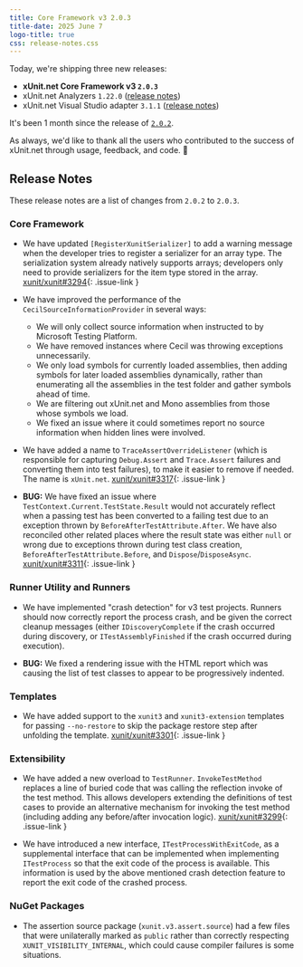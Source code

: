 ```yaml
---
title: Core Framework v3 2.0.3
title-date: 2025 June 7
logo-title: true
css: release-notes.css
---
```


Today, we're shipping three new releases:

* **xUnit.net Core Framework v3 `2.0.3`**
* xUnit.net Analyzers `1.22.0` ([release notes](/releases/analyzers/1.22.0))
* xUnit.net Visual Studio adapter `3.1.1` ([release notes](/releases/visualstudio/3.1.1))

It's been 1 month since the release of [`2.0.2`](2.0.2).

As always, we'd like to thank all the users who contributed to the success of xUnit.net through usage, feedback, and code. 🎉

## Release Notes

These release notes are a list of changes from `2.0.2` to `2.0.3`.

### Core Framework

* We have updated `[RegisterXunitSerializer]` to add a warning message when the developer tries to register a serializer for an array type. The serialization system already natively supports arrays; developers only need to provide serializers for the item type stored in the array. [xunit/xunit#3294](https://github.com/xunit/xunit/issues/3294){: .issue-link }

* We have improved the performance of the `CecilSourceInformationProvider` in several ways:

  * We will only collect source information when instructed to by Microsoft Testing Platform.
  * We have removed instances where Cecil was throwing exceptions unnecessarily.
  * We only load symbols for currently loaded assemblies, then adding symbols for later loaded assemblies dynamically, rather than enumerating all the assemblies in the test folder and gather symbols ahead of time.
  * We are filtering out xUnit.net and Mono assemblies from those whose symbols we load.
  * We fixed an issue where it could sometimes report no source information when hidden lines were involved.

* We have added a name to `TraceAssertOverrideListener` (which is responsible for capturing `Debug.Assert` and `Trace.Assert` failures and converting them into test failures), to make it easier to remove if needed. The name is `xUnit.net`. [xunit/xunit#3317](https://github.com/xunit/xunit/issues/3317){: .issue-link }

* **BUG:** We have fixed an issue where `TestContext.Current.TestState.Result` would not accurately reflect when a passing test has been converted to a failing test due to an exception thrown by `BeforeAfterTestAttribute.After`. We have also reconciled other related places where the result state was either `null` or wrong due to exceptions thrown during test class creation, `BeforeAfterTestAttribute.Before`, and `Dispose`/`DisposeAsync`. [xunit/xunit#3311](https://github.com/xunit/xunit/issues/3311){: .issue-link }

### Runner Utility and Runners

* We have implemented "crash detection" for v3 test projects. Runners should now correctly report the process crash, and be given the correct cleanup messages (either `IDiscoveryComplete` if the crash occurred during discovery, or `ITestAssemblyFinished` if the crash occurred during execution).

* **BUG:** We fixed a rendering issue with the HTML report which was causing the list of test classes to appear to be progressively indented.

### Templates

* We have added support to the `xunit3` and `xunit3-extension` templates for passing `--no-restore` to skip the package restore step after unfolding the template. [xunit/xunit#3301](https://github.com/xunit/xunit/issues/3301){: .issue-link }

### Extensibility

* We have added a new overload to `TestRunner`. `InvokeTestMethod` replaces a line of buried code that was calling the reflection invoke of the test method. This allows developers extending the definitions of test cases to provide an alternative mechanism for invoking the test method (including adding any before/after invocation logic). [xunit/xunit#3299](https://github.com/xunit/xunit/issues/3299){: .issue-link }

* We have introduced a new interface, `ITestProcessWithExitCode`, as a supplemental interface that can be implemented when implementing `ITestProcess` so that the exit code of the process is available. This information is used by the above mentioned crash detection feature to report the exit code of the crashed process.

### NuGet Packages

* The assertion source package (`xunit.v3.assert.source`) had a few files that were unilaterally marked as `public` rather than correctly respecting `XUNIT_VISIBILITY_INTERNAL`, which could cause compiler failures is some situations.

